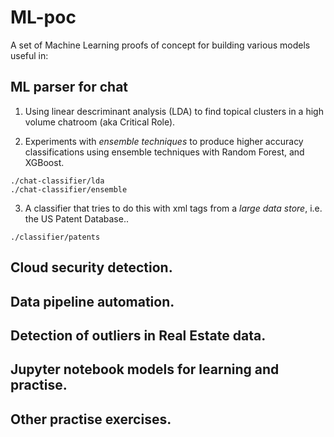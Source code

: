 # ML-poc

A set of Machine Learning proofs of concept for building various models useful in: 

## ML parser for chat
1. Using linear descriminant analysis (LDA) to find topical clusters in a high volume 
chatroom (aka Critical Role).

2. Experiments with _ensemble techniques_ to produce higher accuracy classifications
using ensemble techniques with Random Forest, and XGBoost.

```
./chat-classifier/lda
./chat-classifier/ensemble
```
3. A classifier that tries to do this with xml tags from a _large data store_, i.e. 
the US Patent Database.. 

```
./classifier/patents
```

## Cloud security detection.
## Data pipeline automation.
## Detection of outliers in Real Estate data.
## Jupyter notebook models for learning and practise.
## Other practise exercises.
